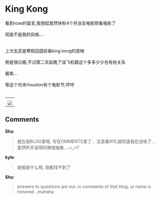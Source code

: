 # King Kong

<div id="msgcns!B37A52AAF181A958!877" class="bvMsg"><div>看到rose的留言,我想起竟然快有4个月没去电影院看电影了</div>
<div> </div>
<div>简直不是我的风格....</div>
<div> </div>
<div> </div>
<div>上次去还是寒假回国前看king kong的首映</div>
<div> </div>
<div>倒是很过瘾,不过第二天起晚了误飞机跟这个多多少少也有些关系</div>
<div> </div>
<div>酱紫...</div>
<div> </div>
<div>等这个月末Houston有个电影节,哼哼</div>
<div> </div></div><table cellspacing="0" border="0"><tr><td></td></tr><tr><td valign="top"><a href="http://blufiles.storage.live.com/y1prtxgwYBmrXGuPpbqNemdXceMdCEeJJwQP9fv62uqkc2-Ga7ZJLIXY_cuSdkyHZHEbBdvGRruM2w" target="_blank" rel="WLPP;url=http://blufiles.storage.live.com/y1prtxgwYBmrXGuPpbqNemdXceMdCEeJJwQP9fv62uqkc2-Ga7ZJLIXY_cuSdkyHZHEbBdvGRruM2w;cnsid=cns&#033;B37A52AAF181A958&#033;878"><img src="http://blufiles.storage.live.com/y1prtxgwYBmrXGuPpbqNemdXWg9fqqHxIrJJA_5K-q2Gi9f-nfPpLyjYq9KZnBPmMusB1rbCCz7Tv0" border="0" /></a></td></tr></table>

## Comments

**Shu**:
> 就在我BLOG里呀, 写在OMMENTS里了...
注意看#10,就知道我在说啥了...
虽然昨天说得的确很抽象....=_=!!

**kyle**:
> 链接是什么啊, 我都找不到了

**Shu**:
> answers to questions are out..in comments of that blog. ur name is honored ..muhaha


